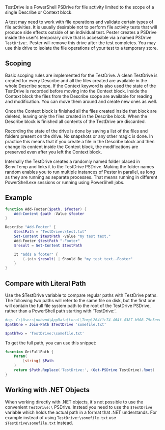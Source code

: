 TestDrive is a PowerShell PSDrive for file activity limited to the scope of a single Describe or Context block.

A test may need to work with file operations and validate certain types of file activities. It is usually desirable not to perform file activity tests that will produce side effects outside of an individual test. Pester creates a PSDrive inside the user's temporary drive that is accessible via a named PSDrive ```TestDrive:```. Pester will remove this drive after the test completes. You may use this drive to isolate the file operations of your test to a temporary store.

## Scoping

Basic scoping rules are implemented for the TestDrive. A clean TestDrive is created for every Describe and all the files created are available in the whole Describe scope. If the Context keyword is also used the state of the TestDrive is recorded before moving into the Context block. Inside the Context block the files from the Describe scope are available for reading and modification. You can move them around and create new ones as well.

Once the Context block is finished all the files created inside that block are deleted, leaving only the files created in the Describe block. When the Describe block is finished all contents of the TestDrive are discarded.

Recording the state of the drive is done by saving a list of the files and folders present on the drive. No snapshots or any other magic is done. In practice this means that if you create a file in the Describe block and then change its content inside the Context block, the modifications are preserved even after you left the Context block.

Internally the TestDrive creates a randomly named folder placed in $env:Temp and links it to the TestDrive PSDrive. Making the folder names random enables you to run multiple instances of Pester in parallel, as long as they are running as separate processes. That means running in different PowerShell.exe sessions or running using PowerShell jobs.

## Example

```powershell
function Add-Footer($path, $footer) {
    Add-Content $path -Value $footer
}

Describe "Add-Footer" {
    $testPath = "TestDrive:\test.txt"
    Set-Content $testPath -value "my test text."
    Add-Footer $testPath "-Footer"
    $result = Get-Content $testPath

    It "adds a footer" {
        (-join $result) | Should Be "my test text.-Footer"
    }
}
```

## Compare with Literal Path

Use the $TestDrive variable to compare regular paths with TestDrive paths.  The following
two paths will refer to the same file on disk, but the first one will contain the full file
system path to the root of the TestDrive PSDrive, rather than a PowerShell path starting with
'TestDrive:\'.

```powershell
#eg. C:\Users\nohwnd\AppData\Local\Temp\264f1c74-464f-4387-b908-79e5eecba982\somefile.txt
$pathOne = Join-Path $TestDrive 'somefile.txt'

$pathTwo = 'TestDrive:\somefile.txt'
```

To get the full path, you can use this snippet:

```powershell
function GetFullPath {
    Param(
        [string] $Path
    )
    return $Path.Replace('TestDrive:', (Get-PSDrive TestDrive).Root)
}
```

## Working with .NET Objects

When working directly with .NET objects, it's not possible to use the convenient `TestDrive:\` PSDrive. Instead you need to use the `$TestDrive` variable which holds the actual path in a format that .NET understands. For example instead of using `TestDrive:\somefile.txt` use `$TestDrive\somefile.txt` instead.
